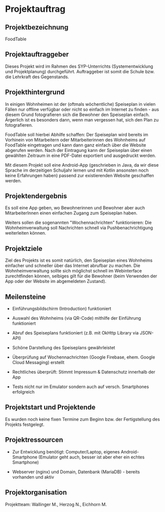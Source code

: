 # Projektauftrag

## Projektbezeichnung

FoodTable

## Projektauftraggeber

Dieses Projekt wird im Rahmen des SYP-Unterrichts (Systementwicklung und Projektplanung) durchgeführt. Auftraggeber ist somit die Schule bzw. die Lehrkraft des Gegenstands.

## Projekthintergrund

In einigen Wohnheimen ist der (oftmals wöchentliche) Speiseplan in vielen Fällen nur offline verfügbar oder nicht so einfach im Internet zu finden - aus diesem Grund fotografieren sich die Bewohner den Speiseplan einfach. Ärgerlich ist es besonders dann, wenn man vergessen hat, sich den Plan zu fotografieren.

FoodTable soll hierbei Abhilfe schaffen: Der Speiseplan wird bereits im Vorhinein von Mitarbeitern oder Mitarbeiterinnen des Wohnheims auf FoodTable eingetragen und kann dann ganz einfach über die Website abgerufen werden. Nach der Eintragung kann der Speiseplan über einen gewählten Zeitraum in eine PDF-Datei exportiert und ausgedruckt werden.

Mit diesem Projekt soll eine Android-App (geschrieben in Java, da wir diese Sprache im derzeitigen Schuljahr lernen und mit Kotlin ansonsten noch keine Erfahrungen haben) passend zur existierenden Website geschaffen werden.

## Projektendergebnis

Es soll eine App geben, wo Bewohnerinnen und Bewohner aber auch MitarbeiterInnen einen einfachen Zugang zum Speiseplan haben.

Weiters sollen die sogenannten "Wochennachrichten" funktionieren: Die Wohnheimverwaltung soll Nachrichten schnell via Pushbenachrichtigung weiterleiten können.

## Projektziele

Ziel des Projekts ist es somit natürlich, den Speiseplan eines Wohnheims einfacher und schneller über das Internet abrufbar zu machen. Die Wohnheimverwaltung sollte sich möglichst schnell im Webinterface zurechtfinden können, selbiges gilt für die Bewohner (beim Verwenden der App oder der Website im abgemeldeten Zustand).

## Meilensteine

* Einführungsbildschirm (Introduction) funktioniert

* Auswahl des Wohnheims (via QR-Code) mithilfe der Einführung funktioniert

* Abruf des Speiseplans funktioniert (z.B. mit OkHttp Library via JSON-API)

* Schöne Darstellung des Speiseplans gewährleistet

* Überprüfung auf Wochennachrichten (Google Firebase, ehem. Google Cloud Messaging) erstellt

* Rechtliches überprüft: Stimmt Impressum & Datenschutz innerhalb der App

* Tests nicht nur im Emulator sondern auch auf versch. Smartphones erfolgreich

## Projektstart und Projektende

Es wurden noch keine fixen Termine zum Beginn bzw. der Fertigstellung des Projekts festgelegt.

## Projektressourcen

* Zur Entwicklung benötigt: Computer/Laptop, eigenes Android-Smartphone (Emulator geht auch, besser ist aber eher ein echtes Smartphone)

* Webserver (nginx) und Domain, Datenbank (MariaDB) - bereits vorhanden und aktiv

## Projektorganisation

Projektteam: Wallinger M., Herzog N., Eichhorn M.